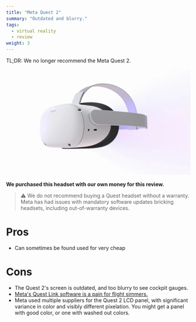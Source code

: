 ```yaml
---
title: "Meta Quest 2"
summary: "Outdated and blurry."
tags:
  - virtual reality
  - review
weight: 3
---
```


TL;DR: We no longer recommend the Meta Quest 2.

![](images/headset.webp)

**We purchased this headset with our own money for this review.**

> ⚠️  We do not recommend buying a Quest headset without a warranty. Meta has had issues with mandatory software updates bricking headsets, including out-of-warranty devices.

# Pros

- Can sometimes be found used for very cheap

# Cons

- The Quest 2's screen is outdated, and too blurry to see cockpit gauges.
- [Meta's Quest Link software is a pain for flight simmers.](../../../guides/vr/tweaks/meta)
- Meta used multiple suppliers for the Quest 2 LCD panel, with significant variance in color and visibly different pixelation. You might get a panel with good color, or one with washed out colors.
